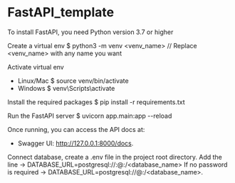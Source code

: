 # FastAPI_template
To install FastAPI, you need Python version 3.7 or higher

Create a virtual env
$ python3 -m venv <venv_name> // Replace <venv_name> with any name you want

Activate virtual env
- Linux/Mac
$ source venv/bin/activate
- Windows
$ venv\Scripts\activate

Install the required packages
$ pip install -r requirements.txt

Run the FastAPI server
$ uvicorn app.main:app --reload

Once running, you can access the API docs at:
- Swagger UI: http://127.0.0.1:8000/docs.
  
Connect database, create a .env file in the project root directory.
Add the line
-> DATABASE_URL=postgresql://<username>:<password>@<host>:<port>/<database_name>
If no password is required
-> DATABASE_URL=postgresql://<username>@<host>:<port>/<database_name>.
